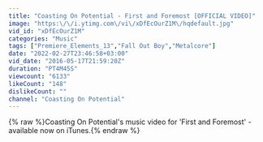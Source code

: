 ```yaml
---
title: "Coasting On Potential - First and Foremost [OFFICIAL VIDEO]"
image: "https:\/\/i.ytimg.com\/vi\/xDfEcOurZ1M\/hqdefault.jpg"
vid_id: "xDfEcOurZ1M"
categories: "Music"
tags: ["Premiere_Elements_13","Fall Out Boy","Metalcore"]
date: "2022-02-27T23:46:58+03:00"
vid_date: "2016-05-17T21:59:20Z"
duration: "PT4M45S"
viewcount: "6133"
likeCount: "148"
dislikeCount: ""
channel: "Coasting On Potential"
---
```

{% raw %}Coasting On Potential's music video for 'First and Foremost' - available now on iTunes.{% endraw %}
